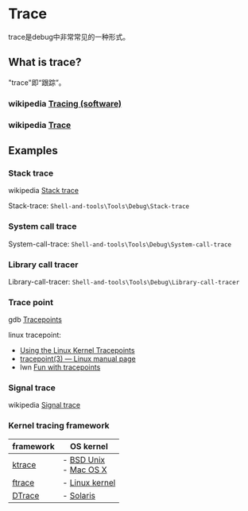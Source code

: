 # Trace

trace是debug中非常常见的一种形式。

## What is trace?

"trace"即“跟踪”。

### wikipedia [Tracing (software)](https://en.wikipedia.org/wiki/Tracing_(software))



### wikipedia [Trace](https://en.wikipedia.org/wiki/Trace)





## Examples



### Stack trace

wikipedia [Stack trace](https://en.wikipedia.org/wiki/Stack_trace)

Stack-trace: `Shell-and-tools\Tools\Debug\Stack-trace`



### System call trace

System-call-trace: `Shell-and-tools\Tools\Debug\System-call-trace`



### Library call tracer

Library-call-tracer: `Shell-and-tools\Tools\Debug\Library-call-tracer`



### Trace point

gdb [Tracepoints](https://sourceware.org/gdb/onlinedocs/gdb/Tracepoints.html)

linux tracepoint:

- [Using the Linux Kernel Tracepoints](https://www.kernel.org/doc/Documentation/trace/tracepoints.txt)
- [tracepoint(3) — Linux manual page](https://man7.org/linux/man-pages/man3/tracepoint.3.html)
- lwn [Fun with tracepoints](https://lwn.net/Articles/346470/)

### Signal trace

wikipedia [Signal trace](https://en.wikipedia.org/wiki/Signal_trace)





### Kernel tracing framework

| framework                                      | OS kernel                                                    |
| ---------------------------------------------- | ------------------------------------------------------------ |
| [ktrace](https://en.wikipedia.org/wiki/Ktrace) | - [BSD Unix](https://en.wikipedia.org/wiki/BSD_Unix) <br>- [Mac OS X](https://en.wikipedia.org/wiki/Mac_OS_X) |
| [ftrace](https://en.wikipedia.org/wiki/Ftrace) | - [Linux kernel](https://en.wikipedia.org/wiki/Linux_kernel) |
| [DTrace](https://en.wikipedia.org/wiki/DTrace) | - [Solaris](https://en.wikipedia.org/wiki/Solaris_(operating_system)) |

